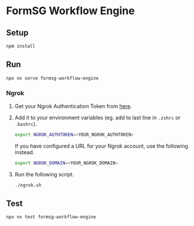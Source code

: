 # FormSG Workflow Engine

## Setup

```bash
npm install
```

## Run

```bash
npx nx serve formsg-workflow-engine
```

### Ngrok

1. Get your Ngrok Authentication Token from [here](https://dashboard.ngrok.com/get-started/your-authtoken).

2. Add it to your environment variables (eg. add to last line in `.zshrc` or `.bashrc`).

   ```bash
   export NGROK_AUTHTOKEN=<YOUR_NGROK_AUTHTOKEN>
   ```

   If you have configured a URL for your Ngrok account, use the following instead.

   ```bash
   export NGROK_DOMAIN=<YOUR_NGROK_DOMAIN>
   ```

3. Run the following script.

   ```bash
   ./ngrok.sh
   ```

## Test

```bash
npx nx test formsg-workflow-engine
```
